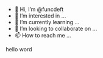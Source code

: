 - 👋 Hi, I’m @funcdeft
- 👀 I’m interested in ...
- 🌱 I’m currently learning ...
- 💞️ I’m looking to collaborate on ...
- 📫 How to reach me ...

<!---
funcdeft/funcdeft is a ✨ special ✨ repository because its `README.md` (this file) appears on your GitHub profile.
You can click the Preview link to take a look at your changes.
--->
hello word
